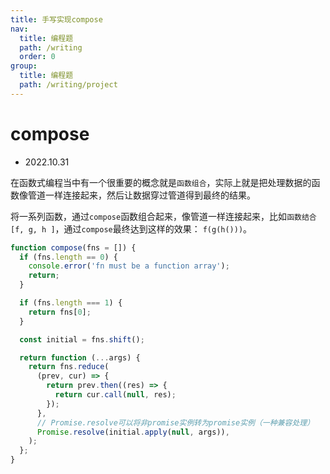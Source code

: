 ```yaml
---
title: 手写实现compose
nav:
  title: 编程题
  path: /writing
  order: 0
group:
  title: 编程题
  path: /writing/project
---
```


# compose

- 2022.10.31

在函数式编程当中有一个很重要的概念就是`函数组合`，实际上就是把处理数据的函数像管道一样连接起来，然后让数据穿过管道得到最终的结果。

将一系列函数，通过`compose`函数组合起来，像管道一样连接起来，比如`函数结合[f, g, h ]`，通过`compose`最终达到这样的效果： `f(g(h()))`。

```js
function compose(fns = []) {
  if (fns.length == 0) {
    console.error('fn must be a function array');
    return;
  }

  if (fns.length === 1) {
    return fns[0];
  }

  const initial = fns.shift();

  return function (...args) {
    return fns.reduce(
      (prev, cur) => {
        return prev.then((res) => {
          return cur.call(null, res);
        });
      },
      // Promise.resolve可以将非promise实例转为promise实例（一种兼容处理）
      Promise.resolve(initial.apply(null, args)),
    );
  };
}
```
